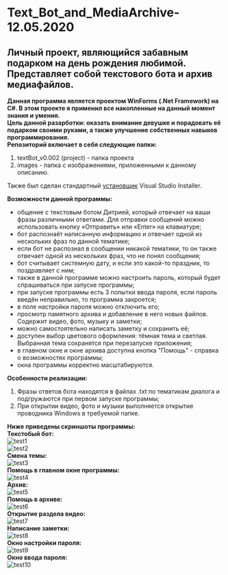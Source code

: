 # Text_Bot_and_MediaArchive-12.05.2020
## Личный проект, являющийся забавным подарком на день рождения любимой. Представляет собой текстового бота и архив медиафайлов. 
**Данная программа является проектом WinForms (.Net Framework) на C#. В этом проекте я применил все накопленные на данный момент знания и умения.**  
**Цель данной разарботки: оказать внимание девушке и порадовать её подарком своими руками, а также улучшение собственных навыков программирования.**  
**Репозиторий включает в себя следующие папки:**  
1. textBot_v0.002 (project) - папка проекта  
2. images - папка с изображениями, приложенными к данному описанию.   
  
Также был сделан стандартный [установщик](https://yadi.sk/d/8wbK1WYSu86j5w) Visual Studio Installer.  
  
**Возможности данной программы:**  
+ общение с текстовым ботом Дитрией, который отвечает на ваши фразы различными ответами. Для отправки сообщений можно использовать кнопку «Отправить» или «Enter» на клавиатуре;  
+ бот распознаёт написанную информацию и отвечает одной из нескольких фраз по данной тематике;  
+ если бот не распознал в сообщении никакой тематики, то он также отвечает одной из нескольких фраз, что не понял сообщения;  
+ бот считывает системную дату, и если это какой-то праздник, то поздравляет с ним;  
+ также в данной программе можно настроить пароль, который будет спрашиваться при запуске программы;
+ при запуске программы есть 3 попытки ввода пароля, если пароль введён неправильно, то программа закроется;
+ в поле настройки пароля можно отключить его;  
+ просмотр памятного архива и добавление в него новых файлов. Содержит видео, фото, музыку и заметки;  
+ можно самостоятельно написать заметку и сохранить её;  
+ доступен выбор цветового оформления: тёмная тема и светлая. Выбранная тема сохранятся при перезапуске приложения;  
+ в главном окне и окне архива доступна кнопка "Помощь" - справка о возможностях программы;
+ окна программы корректно масштабируются.  
  
**Особенности реализации:**  
1. Фразы ответов бота находятся в файлах .txt по тематикам диалога и подгружаются при первом запуске программы;
2. При открытии видео, фото и музыки выполняется открытие проводника Windows в требуемой папке.
  
**Ниже приведены скриншоты программы:**  
**Текстобый бот:**  
![test1](https://github.com/d1den/Text_Bot_For_My_GF-12.05.2020/blob/master/images/test1.JPG?raw=true "test1")  
![test2](https://github.com/d1den/Text_Bot_For_My_GF-12.05.2020/blob/master/images/test2.JPG?raw=true "test2")  
**Смена темы:**  
![test3](https://github.com/d1den/Text_Bot_For_My_GF-12.05.2020/blob/master/images/test3.JPG?raw=true "test3")  
**Помощь в главном окне программы:**  
![test4](https://github.com/d1den/Text_Bot_For_My_GF-12.05.2020/blob/master/images/test4.JPG?raw=true "test4")  
**Архив:**  
![test5](https://github.com/d1den/Text_Bot_For_My_GF-12.05.2020/blob/master/images/test5.JPG?raw=true "test5")  
**Помощь в архиве:**  
![test6](https://github.com/d1den/Text_Bot_For_My_GF-12.05.2020/blob/master/images/test6.JPG?raw=true "test6")  
**Открытие раздела видео:**  
![test7](https://github.com/d1den/Text_Bot_For_My_GF-12.05.2020/blob/master/images/test7.JPG?raw=true "test7")  
**Написание заметки:**  
![test8](https://github.com/d1den/Text_Bot_For_My_GF-12.05.2020/blob/master/images/test8.JPG?raw=true "test8")  
**Окно настройки пароля:**  
![test9](https://github.com/d1den/Text_Bot_For_My_GF-12.05.2020/blob/master/images/test9.JPG?raw=true "test9")  
**Окно ввода пароля:**  
![test10](https://github.com/d1den/Text_Bot_For_My_GF-12.05.2020/blob/master/images/test10.JPG?raw=true "test10")  
